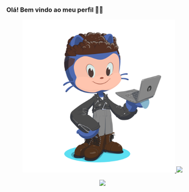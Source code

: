 ### Olá! Bem vindo ao meu perfil 👋:basketball:
<p align="center">
<a href="#">
  <img  src="https://github.com/DrigoCarvalho/DrigoCarvalho/blob/main/octocat.png" height=400px; />
</a>
<a href="https://github.com/anuraghazra/github-readme-stats">
  <img  src="https://github-readme-stats.vercel.app/api/top-langs/?username=DrigoCarvalho&layout=default&langs_count=6&theme=tokyonight&custom_title=Linguagens mais utilizadas" />
</a>
</p>
 
<p align="center">
<img align="center" src="https://github-readme-stats.vercel.app/api?username=DrigoCarvalho&theme=tokyonight&cache_seconds=80000&custom_title=Github Status" />
</p>


<!--
**DrigoCarvalho/DrigoCarvalho** is a ✨ _special_ ✨ repository because its `README.md` (this file) appears on your GitHub profile.

Here are some ideas to get you started:

- 🔭 I’m currently working on ...
- 🌱 I’m currently learning ...
- 👯 I’m looking to collaborate on ...
- 🤔 I’m looking for help with ...
- 💬 Ask me about ...
- 📫 How to reach me: ...
- 😄 Pronouns: ...
- ⚡ Fun fact: ...
-->
